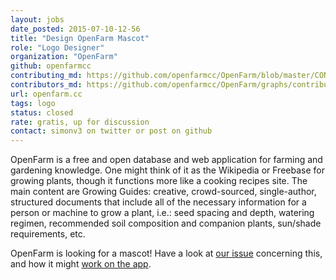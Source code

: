 ```yaml
---
layout: jobs
date_posted: 2015-07-10-12-56
title: "Design OpenFarm Mascot"
role: "Logo Designer"
organization: "OpenFarm"
github: openfarmcc
contributing_md: https://github.com/openfarmcc/OpenFarm/blob/master/CONTRIBUTING.md
contributors_md: https://github.com/openfarmcc/OpenFarm/graphs/contributors
url: openfarm.cc
tags: logo
status: closed
rate: gratis, up for discussion
contact: simonv3 on twitter or post on github
---
```


OpenFarm is a free and open database and web application for farming and gardening knowledge.
One might think of it as the Wikipedia or Freebase for growing plants, though it functions more like a cooking recipes site.
The main content are Growing Guides: creative, crowd-sourced, single-author, structured documents that include all of the necessary information for a person or machine to grow a plant, i.e.: seed spacing and depth, watering regimen, recommended soil composition and companion plants, sun/shade requirements, etc.

OpenFarm is looking for a mascot!
Have a look at [our issue](https://github.com/openfarmcc/OpenFarm/issues/639) concerning this, and how it might [work on the app](https://github.com/openfarmcc/OpenFarm/issues/638).


